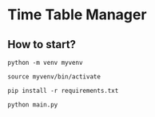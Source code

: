 # Time Table Manager

## How to start?

`python -m venv myvenv`

`source myvenv/bin/activate`

`pip install -r requirements.txt`

`python main.py`